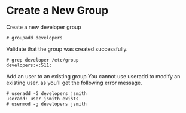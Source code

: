 # Create a New Group

Create a new developer group
```
# groupadd developers
```

Validate that the group was created successfully.
```
# grep developer /etc/group
developers:x:511:
```
Add an user to an existing group
You cannot use useradd to modify an existing user, as you’ll get the following error message.
```
# useradd -G developers jsmith
useradd: user jsmith exists
# usermod -g developers jsmith
```